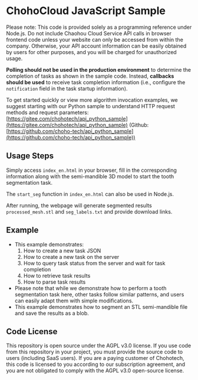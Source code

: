 # ChohoCloud JavaScript Sample

Please note: This code is provided solely as a programming reference under Node.js. Do not include Chaohou Cloud Service API calls in browser frontend code unless your website can only be accessed from within the company. Otherwise, your API account information can be easily obtained by users for other purposes, and you will be charged for unauthorized usage.

**Polling should not be used in the production environment** to determine the completion of tasks as shown in the sample code. Instead, **callbacks should be used** to receive task completion information (i.e., configure the `notification` field in the task startup information).

To get started quickly or view more algorithm invocation examples, we suggest starting with our Python sample to understand HTTP request methods and request parameters: [https://gitee.com/chohotech/api_python_sample](https://gitee.com/chohotech/api_python_sample) (Github: [https://github.com/choho-tech/api_python_sample](https://github.com/choho-tech/api_python_sample))

## Usage Steps

Simply access `index_en.html` in your browser, fill in the corresponding information along with the semi-mandible 3D model to start the tooth segmentation task.

The `start_seg` function in `index_en.html` can also be used in Node.js.

After running, the webpage will generate segmented results `processed_mesh.stl` and `seg_labels.txt` and provide download links.

## Example

- This example demonstrates:
  1. How to create a new task JSON
  2. How to create a new task on the server
  3. How to query task status from the server and wait for task completion
  4. How to retrieve task results
  5. How to parse task results
- Please note that while we demonstrate how to perform a tooth segmentation task here, other tasks follow similar patterns, and users can easily adapt them with simple modifications.
- This example demonstrates how to segment an STL semi-mandible file and save the results as a blob.

## Code License

This repository is open source under the AGPL v3.0 license. If you use code from this repository in your project, you must provide the source code to users (including SaaS users). If you are a paying customer of Chohotech, this code is licensed to you according to our subscription agreement, and you are not obligated to comply with the AGPL v3.0 open-source license.
